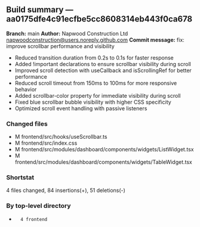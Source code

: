 ## Build summary — aa0175dfe4c91ecfbe5cc8608314eb443f0ca678

**Branch:** main **Author:** Napwood Construction Ltd <napwoodconstruction@users.noreply.github.com>
**Commit message:** fix: improve scrollbar performance and visibility

- Reduced transition duration from 0.2s to 0.1s for faster response
- Added !important declarations to ensure scrollbar visibility during scroll
- Improved scroll detection with useCallback and isScrollingRef for better performance
- Reduced scroll timeout from 150ms to 100ms for more responsive behavior
- Added scrollbar-color property for immediate visibility during scroll
- Fixed blue scrollbar bubble visibility with higher CSS specificity
- Optimized scroll event handling with passive listeners

### Changed files

- M frontend/src/hooks/useScrollbar.ts
- M frontend/src/index.css
- M frontend/src/modules/dashboard/components/widgets/ListWidget.tsx
- M frontend/src/modules/dashboard/components/widgets/TableWidget.tsx

### Shortstat

4 files changed, 84 insertions(+), 51 deletions(-)

### By top-level directory

-       4 frontend
